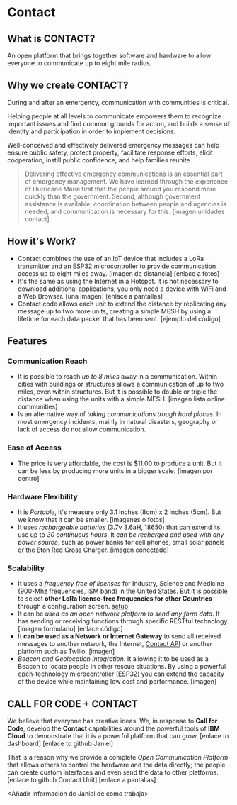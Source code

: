 # Contact

## What is CONTACT?
An open platform that brings together software and hardware to allow everyone to communicate up to eight mile radius.

## Why we create CONTACT?
During and after an emergency, communication with communities is critical.

Helping people at all levels to communicate empowers them to recognize important issues and find common grounds for action, and builds a sense of identity and participation in order to implement decisions.

Well-conceived and effectively delivered emergency messages can help ensure public safety, protect property, facilitate response efforts, elicit cooperation, instill public confidence, and help families reunite.

> Delivering effective emergency communications is an essential part of emergency management. We have learned through the experience of Hurricane Maria first that the people around you respond more quickly than the government. Second, although government assistance is available, coordination between people and agencies is needed, and communication is necessary for this.
[imagen unidades contact]


## How it's Work?
- Contact combines the use of an IoT device that includes a LoRa transmitter and an ESP32 microcontroller to provide communication access up to eight miles away.
[imagen de distancia]
[enlace a fotos]
- It's the same as using the Internet in a Hotspot. It is not necessary to download additional applications, you only need a device with WiFi and a Web Browser.
[una imagen]
[enlace a pantallas]
- Contact code allows each unit to extend the distance by replicating any message up to two more units, creating a simple MESH by using a lifetime for each data packet that has been sent.
[ejemplo del código]


## Features
### Communication Reach
- It is possible to reach *up to 8 miles* away in a communication. Within cities with buildings or structures allows a communication of up to two miles, even within structures. But it is possible to double or triple the distance when using the units with a simple MESH.
[imagen lista online communities]
- Is an alternative way of *taking communications trough hard places*. In most emergency incidents, mainly in natural disasters, geography or lack of access do not allow communication.

### Ease of Access
- The price is very affordable, the cost is $11.00 to produce a unit. But it can be less by producing more units in a bigger scale.
[imagen por dentro]

### Hardware Flexibility
- It is *Portable*, it's measure only 3.1 inches (8cm) x 2 inches (5cm). But we know that it can be smaller.
[imagenes o fotos]
- It uses *rechargeable batteries* (3.7v 3.6aH, 18650) that can extend its use up to *30 continuous hours*. It *can be recharged and used with any power source*, such as power banks for cell phones, small solar panels or the Eton Red Cross Charger.
[imagen conectado]

### Scalability
- It uses a *frequency free of licenses* for Industry, Science and Medicine (900-Mhz frequencies, ISM band) in the United States. But it is possible to select **other LoRa license-free frequencies for other Countries** through a configuration screen.
[setup]
- It can be *used as an open network platform to send any form data*. It has sending or receiving functions through specific RESTful technology.
[imagen formulario]
[enlace código]
- It **can be used as a Network or Internet Gateway** to send all received messages to another network, the Internet,  [Contact API]() or another platform such as Twilio.
[imagen]
- *Beacon and Geolocation Integration*. It allowing it to be used as a Beacon to locate people in other rescue situations. By using a powerful open-technology microcontroller (ESP32) you can extend the capacity of the device while maintaining low cost and performance. 
[imagen]

## CALL FOR CODE + CONTACT
We believe that everyone has creative ideas. We, in response to **Call for Code**, develop the **Contact** capabilities around the powerful tools of **IBM Cloud** to demonstrate that it is a powerful platform that can grow.
[enlace to dashboard]
[enlace to github Janiel]


That is a reason why we provide a complete *Open Communication Platform* that allows others to control the hardware and the data directly; the people can create custom interfaces and even send the data to other platforms.
[enlace to github Contact Unit]
[enlace a pantallas]

<Añadir información de Janiel de como trabaja>

[setup]: https://github.com/jdastas/contact-platform/imgs/setup.png "Contact Setup Screen"
[gateway]: https://github.com/jdastas/contact-platform/imgs/gateway.png "Internet Gateway"
